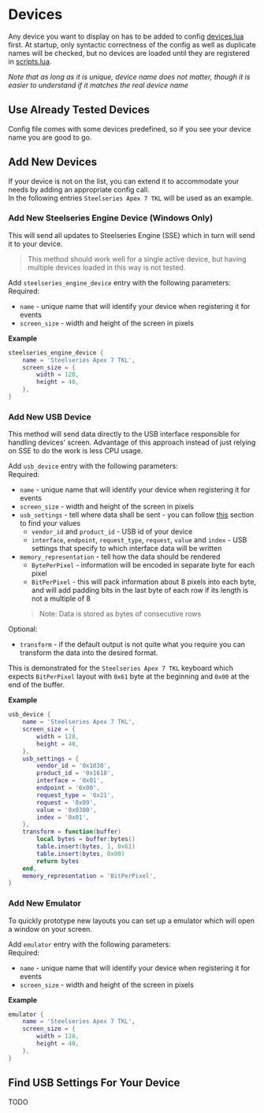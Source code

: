 # Devices

Any device you want to display on has to be added to config [devices.lua](../config/devices.lua) first.
At startup, only syntactic correctness of the config as well as duplicate names will be checked,
but no devices are loaded until they are registered in [scripts.lua](../config/scripts.lua).

_Note that as long as it is unique, device name does not matter, though it is easier to understand if it matches the
real device name_

## Use Already Tested Devices

Config file comes with some devices predefined, so if you see your device name you are good to go.

## Add New Devices

If your device is not on the list, you can extend it to accommodate your needs by adding an appropriate config call.  
In the following entries `Steelseries Apex 7 TKL` will be used as an example.

### Add New Steelseries Engine Device (Windows Only)

This will send all updates to Steelseries Engine (SSE) which in turn will send it to your device.

> This method should work well for a single active device, but having multiple devices loaded in this way is not tested.

Add `steelseries_engine_device` entry with the following parameters:
Required:

- `name` - unique name that will identify your device when registering it for events
- `screen_size` - width and height of the screen in pixels

**Example**

```lua
steelseries_engine_device {
    name = 'Steelseries Apex 7 TKL',
    screen_size = {
        width = 128,
        height = 40,
    },
}
```

### Add New USB Device

This method will send data directly to the USB interface responsible for handling devices' screen.
Advantage of this approach instead of just relying on SSE to do the work is less CPU usage.

Add `usb_device` entry with the following parameters:  
Required:

- `name` - unique name that will identify your device when registering it for events
- `screen_size` - width and height of the screen in pixels
- `usb_settings` - tell where data shall be sent - you can follow [this](#find-usb-settings-for-your-device) section to
  find your values
    - `vendor_id` and `product_id` - USB id of your device
    - `interface`, `endpoint`, `request_type`, `request`, `value` and `index` - USB settings that specify to which
      interface data will be written
- `memory_representation` - tell how the data should be rendered
    - `BytePerPixel` - information will be encoded in separate byte for each pixel
    - `BitPerPixel` - this will pack information about 8 pixels into each byte, and will add padding bits in the last
      byte of each row if its length is not a multiple of 8
  > Note: Data is stored as bytes of consecutive rows

Optional:

- `transform` - if the default output is not quite what you require you can transform the data into the desired format.

This is demonstrated for the `Steelseries Apex 7 TKL` keyboard which expects `BitPerPixel` layout with `0x61` byte at
the beginning and `0x00` at the end of the buffer.

**Example**

```lua
usb_device {
    name = 'Steelseries Apex 7 TKL',
    screen_size = {
        width = 128,
        height = 40,
    },
    usb_settings = {
        vendor_id = '0x1038',
        product_id = '0x1618',
        interface = '0x01',
        endpoint = '0x00',
        request_type = '0x21',
        request = '0x09',
        value = '0x0300',
        index = '0x01',
    },
    transform = function(buffer)
        local bytes = buffer:bytes()
        table.insert(bytes, 1, 0x61)
        table.insert(bytes, 0x00)
        return bytes
    end,
    memory_representation = 'BitPerPixel',
}
```

### Add New Emulator

To quickly prototype new layouts you can set up a emulator which will open a window on your screen.

Add `emulator` entry with the following parameters:  
Required:

- `name` - unique name that will identify your device when registering it for events
- `screen_size` - width and height of the screen in pixels

**Example**

```lua
emulator {
    name = 'Steelseries Apex 7 TKL',
    screen_size = {
        width = 128,
        height = 40,
    },
}
```

## Find USB Settings For Your Device

TODO